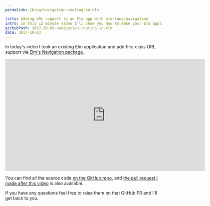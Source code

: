 ```yaml
---
permalink: /blog/navigation-routing-in-elm

title: Adding URL support to an Elm app with elm-lang/navigation
intro: In this 12 minute video I'll show you how to make your Elm application support URLs with the Navigation package.
githubPath: 2017-10-03-navigation-routing-in-elm
date: 2017-10-03
---
```


In today's video I took an existing Elm application and add first class URL support via [Elm's Navigation package](https://github.com/elm-lang/navigation).

<iframe width="640" height="360" src="https://www.youtube.com/embed/ZgAwrJ3EdT4?rel=0" frameborder="0" allowfullscreen></iframe>

You can find all the source code [on the GitHub repo](https://github.com/jackfranklin/do-you-even-elm), and [the pull request I made after this video](https://github.com/jackfranklin/do-you-even-elm/pull/5) is also available.

If you have any questions feel free to raise them on that GitHub PR and I'll get back to you.
